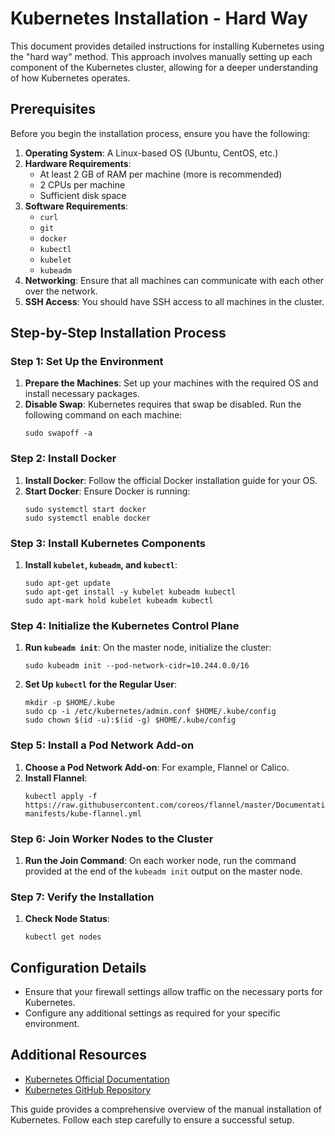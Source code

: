 # Kubernetes Installation - Hard Way

This document provides detailed instructions for installing Kubernetes using the "hard way" method. This approach involves manually setting up each component of the Kubernetes cluster, allowing for a deeper understanding of how Kubernetes operates.

## Prerequisites

Before you begin the installation process, ensure you have the following:

1. **Operating System**: A Linux-based OS (Ubuntu, CentOS, etc.)
2. **Hardware Requirements**: 
   - At least 2 GB of RAM per machine (more is recommended)
   - 2 CPUs per machine
   - Sufficient disk space
3. **Software Requirements**:
   - `curl`
   - `git`
   - `docker`
   - `kubectl`
   - `kubelet`
   - `kubeadm`
4. **Networking**: Ensure that all machines can communicate with each other over the network.
5. **SSH Access**: You should have SSH access to all machines in the cluster.

## Step-by-Step Installation Process

### Step 1: Set Up the Environment

1. **Prepare the Machines**: Set up your machines with the required OS and install necessary packages.
2. **Disable Swap**: Kubernetes requires that swap be disabled. Run the following command on each machine:
   ```
   sudo swapoff -a
   ```

### Step 2: Install Docker

1. **Install Docker**: Follow the official Docker installation guide for your OS.
2. **Start Docker**: Ensure Docker is running:
   ```
   sudo systemctl start docker
   sudo systemctl enable docker
   ```

### Step 3: Install Kubernetes Components

1. **Install `kubelet`, `kubeadm`, and `kubectl`**:
   ```
   sudo apt-get update
   sudo apt-get install -y kubelet kubeadm kubectl
   sudo apt-mark hold kubelet kubeadm kubectl
   ```

### Step 4: Initialize the Kubernetes Control Plane

1. **Run `kubeadm init`**: On the master node, initialize the cluster:
   ```
   sudo kubeadm init --pod-network-cidr=10.244.0.0/16
   ```
2. **Set Up `kubectl` for the Regular User**:
   ```
   mkdir -p $HOME/.kube
   sudo cp -i /etc/kubernetes/admin.conf $HOME/.kube/config
   sudo chown $(id -u):$(id -g) $HOME/.kube/config
   ```

### Step 5: Install a Pod Network Add-on

1. **Choose a Pod Network Add-on**: For example, Flannel or Calico.
2. **Install Flannel**:
   ```
   kubectl apply -f https://raw.githubusercontent.com/coreos/flannel/master/Documentation/k8s-manifests/kube-flannel.yml
   ```

### Step 6: Join Worker Nodes to the Cluster

1. **Run the Join Command**: On each worker node, run the command provided at the end of the `kubeadm init` output on the master node.

### Step 7: Verify the Installation

1. **Check Node Status**:
   ```
   kubectl get nodes
   ```

## Configuration Details

- Ensure that your firewall settings allow traffic on the necessary ports for Kubernetes.
- Configure any additional settings as required for your specific environment.

## Additional Resources

- [Kubernetes Official Documentation](https://kubernetes.io/docs/home/)
- [Kubernetes GitHub Repository](https://github.com/kubernetes/kubernetes)

This guide provides a comprehensive overview of the manual installation of Kubernetes. Follow each step carefully to ensure a successful setup.